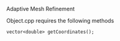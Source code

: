 Adaptive Mesh Refinement




Object.cpp requires the following methods

```
vector<double> getCoordinates();
```




